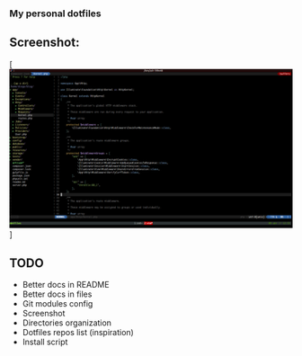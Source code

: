 ### My personal dotfiles


## Screenshot:
[![screenshot](https://github.com/diemax/dotfiles/blob/master/screenshot.png)]

## TODO
* Better docs in README
* Better docs in files
* Git modules config
* Screenshot
* Directories organization
* Dotfiles repos list (inspiration)
* Install script 
